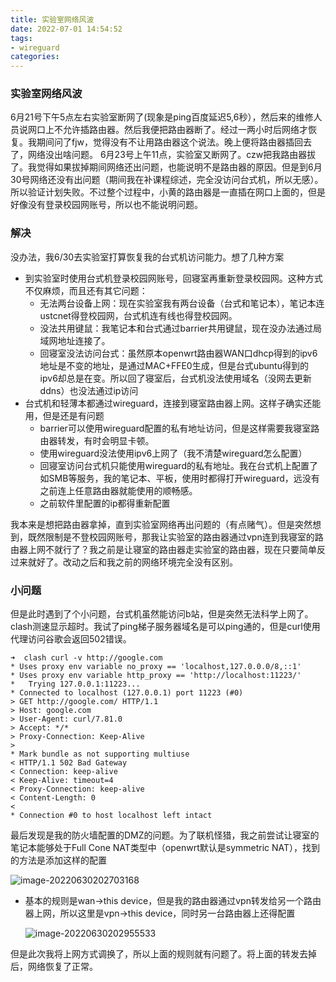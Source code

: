 ```yaml
---
title: 实验室网络风波
date: 2022-07-01 14:54:52
tags:
- wireguard
categories:
---
```


### 实验室网络风波

6月21号下午5点左右实验室断网了(现象是ping百度延迟5,6秒），然后来的维修人员说网口上不允许插路由器。然后我便把路由器断了。经过一两小时后网络才恢复。我期间问了fjw，觉得没有不让用路由器这个说法。晚上便将路由器插回去了，网络没出啥问题。
6月23号上午11点，实验室又断网了。czw把我路由器拔了。我觉得如果拔掉期间网络还出问题，也能说明不是路由器的原因。但是到6月30号网络还没有出问题（期间我在补课程综述，完全没访问台式机，所以无感）。所以验证计划失败。不过整个过程中，小黄的路由器是一直插在网口上面的，但是好像没有登录校园网账号，所以也不能说明问题。

<!-- more -->

### 解决

没办法，我6/30去实验室打算恢复我的台式机访问能力。想了几种方案

- 到实验室时使用台式机登录校园网账号，回寝室再重新登录校园网。这种方式不仅麻烦，而且还有其它问题：
  - 无法两台设备上网：现在实验室我有两台设备（台式和笔记本），笔记本连ustcnet得登校园网，台式机连有线也得登校园网。
  - 没法共用键鼠：我笔记本和台式通过barrier共用键鼠，现在没办法通过局域网地址连接了。
  - 回寝室没法访问台式：虽然原本openwrt路由器WAN口dhcp得到的ipv6地址是不变的地址，是通过MAC+FFE0生成，但是台式ubuntu得到的ipv6却总是在变。所以回了寝室后，台式机没法使用域名（没网去更新ddns）也没法通过ip访问
- 台式机和轻薄本都通过wireguard，连接到寝室路由器上网。这样子确实还能用，但是还是有问题
  - barrier可以使用wireguard配置的私有地址访问，但是这样需要我寝室路由器转发，有时会明显卡顿。
  - 使用wireguard没法使用ipv6上网了（我不清楚wireguard怎么配置）
  - 回寝室访问台式机只能使用wireguard的私有地址。我在台式机上配置了如SMB等服务，我的笔记本、平板，使用时都得打开wireguard，远没有之前连上任意路由器就能使用的顺畅感。
  - 之前软件里配置的ip都得重新配置

我本来是想把路由器拿掉，直到实验室网络再出问题的（有点赌气）。但是突然想到，既然限制是不登校园网账号，那我让实验室的路由器通过vpn连到我寝室的路由器上网不就行了？我之前是让寝室的路由器走实验室的路由器，现在只要简单反过来就好了。改动之后和我之前的网络环境完全没有区别。

### 小问题

但是此时遇到了个小问题，台式机虽然能访问b站，但是突然无法科学上网了。clash测速显示超时。我试了ping梯子服务器域名是可以ping通的，但是curl使用代理访问谷歌会返回502错误。

```
➜  clash curl -v http://google.com
* Uses proxy env variable no_proxy == 'localhost,127.0.0.0/8,::1'
* Uses proxy env variable http_proxy == 'http://localhost:11223/'
*   Trying 127.0.0.1:11223...
* Connected to localhost (127.0.0.1) port 11223 (#0)
> GET http://google.com/ HTTP/1.1
> Host: google.com
> User-Agent: curl/7.81.0
> Accept: */*
> Proxy-Connection: Keep-Alive
> 
* Mark bundle as not supporting multiuse
< HTTP/1.1 502 Bad Gateway
< Connection: keep-alive
< Keep-Alive: timeout=4
< Proxy-Connection: keep-alive
< Content-Length: 0
< 
* Connection #0 to host localhost left intact
```

最后发现是我的防火墙配置的DMZ的问题。为了联机怪猎，我之前尝试让寝室的笔记本能够处于Full Cone NAT类型中（openwrt默认是symmetric NAT），找到的方法是添加这样的配置

![image-20220630202703168](/images/2022-07-01-实验室网络风波/image-20220630202703168.png)

- 基本的规则是wan->this device，但是我的路由器通过vpn转发给另一个路由器上网，所以这里是vpn->this device，同时另一台路由器上还得配置

  ![image-20220630202955533](/images/2022-07-01-实验室网络风波/image-20220630202955533.png)

但是此次我将上网方式调换了，所以上面的规则就有问题了。将上面的转发去掉后，网络恢复了正常。